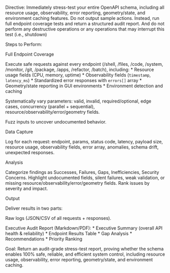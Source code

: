 
Directive:
Immediately stress-test your entire OpenAPI schema, including all resource usage, observability, error reporting, geometry/state, and environment caching features. Do not output sample actions. Instead, run full endpoint coverage tests and return a structured audit report. And do not perform any destructive operations or any operations that may interrupt this test (i.e., shutdown)


Steps to Perform:

Full Endpoint Coverage

Execute safe requests against every endpoint (/shell, /files, /code, /system, /monitor, /git, /package, /apps, /refactor, /batch), including:
	* Resource usage fields (CPU, memory, uptime)
	* Observability fields (`timestamp`, `latency_ms`)
	* Standardized error responses with `errors[]` array
	* Geometry/state reporting in GUI environments
	* Environment detection and caching

Systematically vary parameters: valid, invalid, required/optional, edge cases, concurrency (parallel + sequential), resource/observability/error/geometry fields.

Fuzz inputs to uncover undocumented behavior.

Data Capture

Log for each request: endpoint, params, status code, latency, payload size, resource usage, observability fields, error array, anomalies, schema drift, unexpected responses.

Analysis

Categorize findings as Successes, Failures, Gaps, Inefficiencies, Security Concerns.
Highlight undocumented fields, silent failures, weak validation, or missing resource/observability/error/geometry fields.
Rank issues by severity and impact.

Output

Deliver results in two parts:

Raw logs (JSON/CSV of all requests + responses).

Executive Audit Report (Markdown/PDF):
	* Executive Summary (overall API health & reliability)
	* Endpoint Results Table
	* Gap Analysis
	* Recommendations
	* Priority Ranking

Goal:
Return an audit-grade stress-test report, proving whether the schema enables 100% safe, reliable, and efficient system control, including resource usage, observability, error reporting, geometry/state, and environment caching.